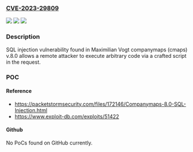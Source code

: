 ### [CVE-2023-29809](https://cve.mitre.org/cgi-bin/cvename.cgi?name=CVE-2023-29809)
![](https://img.shields.io/static/v1?label=Product&message=n%2Fa&color=blue)
![](https://img.shields.io/static/v1?label=Version&message=n%2Fa&color=blue)
![](https://img.shields.io/static/v1?label=Vulnerability&message=n%2Fa&color=brighgreen)

### Description

SQL injection vulnerability found in Maximilian Vogt companymaps (cmaps) v.8.0 allows a remote attacker to execute arbitrary code via a crafted script in the request.

### POC

#### Reference
- https://packetstormsecurity.com/files/172146/Companymaps-8.0-SQL-Injection.html
- https://www.exploit-db.com/exploits/51422

#### Github
No PoCs found on GitHub currently.

